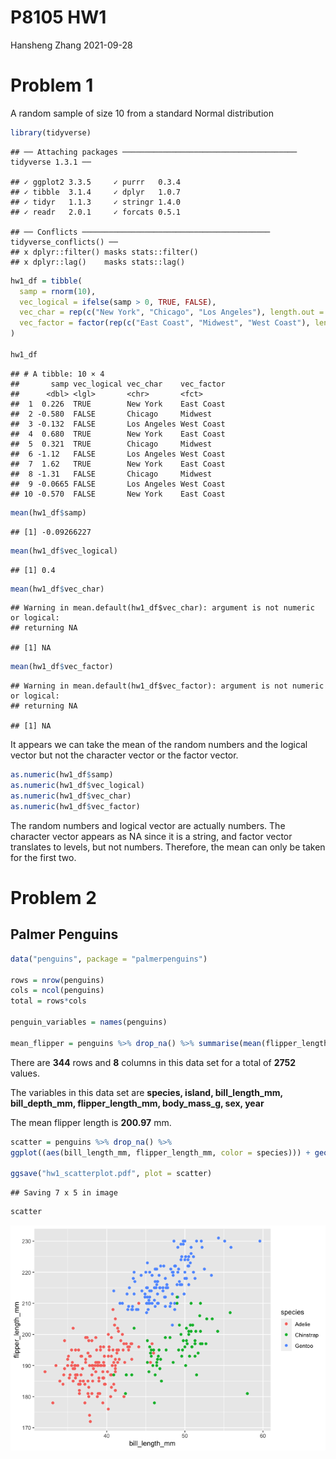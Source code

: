 P8105 HW1
================
Hansheng Zhang
2021-09-28

# Problem 1

A random sample of size 10 from a standard Normal distribution

``` r
library(tidyverse)
```

    ## ── Attaching packages ─────────────────────────────────────── tidyverse 1.3.1 ──

    ## ✓ ggplot2 3.3.5     ✓ purrr   0.3.4
    ## ✓ tibble  3.1.4     ✓ dplyr   1.0.7
    ## ✓ tidyr   1.1.3     ✓ stringr 1.4.0
    ## ✓ readr   2.0.1     ✓ forcats 0.5.1

    ## ── Conflicts ────────────────────────────────────────── tidyverse_conflicts() ──
    ## x dplyr::filter() masks stats::filter()
    ## x dplyr::lag()    masks stats::lag()

``` r
hw1_df = tibble(
  samp = rnorm(10),
  vec_logical = ifelse(samp > 0, TRUE, FALSE),
  vec_char = rep(c("New York", "Chicago", "Los Angeles"), length.out = 10),
  vec_factor = factor(rep(c("East Coast", "Midwest", "West Coast"), length.out = 10))
)

hw1_df
```

    ## # A tibble: 10 × 4
    ##       samp vec_logical vec_char    vec_factor
    ##      <dbl> <lgl>       <chr>       <fct>     
    ##  1  0.226  TRUE        New York    East Coast
    ##  2 -0.580  FALSE       Chicago     Midwest   
    ##  3 -0.132  FALSE       Los Angeles West Coast
    ##  4  0.680  TRUE        New York    East Coast
    ##  5  0.321  TRUE        Chicago     Midwest   
    ##  6 -1.12   FALSE       Los Angeles West Coast
    ##  7  1.62   TRUE        New York    East Coast
    ##  8 -1.31   FALSE       Chicago     Midwest   
    ##  9 -0.0665 FALSE       Los Angeles West Coast
    ## 10 -0.570  FALSE       New York    East Coast

``` r
mean(hw1_df$samp)
```

    ## [1] -0.09266227

``` r
mean(hw1_df$vec_logical)
```

    ## [1] 0.4

``` r
mean(hw1_df$vec_char)
```

    ## Warning in mean.default(hw1_df$vec_char): argument is not numeric or logical:
    ## returning NA

    ## [1] NA

``` r
mean(hw1_df$vec_factor)
```

    ## Warning in mean.default(hw1_df$vec_factor): argument is not numeric or logical:
    ## returning NA

    ## [1] NA

It appears we can take the mean of the random numbers and the logical
vector but not the character vector or the factor vector.

``` r
as.numeric(hw1_df$samp)
as.numeric(hw1_df$vec_logical)
as.numeric(hw1_df$vec_char)
as.numeric(hw1_df$vec_factor)
```

The random numbers and logical vector are actually numbers. The
character vector appears as NA since it is a string, and factor vector
translates to levels, but not numbers. Therefore, the mean can only be
taken for the first two.

# Problem 2

## Palmer Penguins

``` r
data("penguins", package = "palmerpenguins")

rows = nrow(penguins)
cols = ncol(penguins)
total = rows*cols

penguin_variables = names(penguins)

mean_flipper = penguins %>% drop_na() %>% summarise(mean(flipper_length_mm)) %>% round(digits = 2)
```

There are **344** rows and **8** columns in this data set for a total of
**2752** values.

The variables in this data set are **species, island, bill\_length\_mm,
bill\_depth\_mm, flipper\_length\_mm, body\_mass\_g, sex, year**

The mean flipper length is **200.97** mm.

``` r
scatter = penguins %>% drop_na() %>% 
ggplot((aes(bill_length_mm, flipper_length_mm, color = species))) + geom_point()

ggsave("hw1_scatterplot.pdf", plot = scatter)
```

    ## Saving 7 x 5 in image

``` r
scatter
```

![](p8105_hw1_hz2711_files/figure-gfm/unnamed-chunk-4-1.png)<!-- -->
